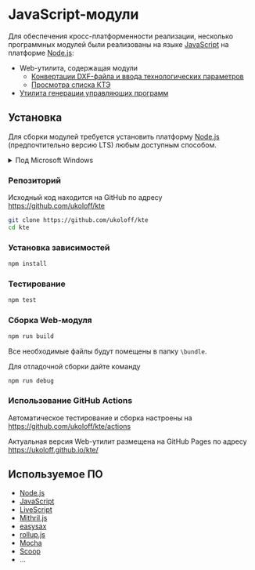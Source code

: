 # JavaScript-модули

Для обеспечения кросс-платформенности
реализации,
несколько программных модулей
были реализованы на языке
[JavaScript]
на платформе
[Node.js]:

- Web-утилита, содержащая модули
  + [Конвертации DXF-файла и ввода технологических параметров][input]
  + [Просмотра списка КТЭ][view]
- [Утилита генерации управляющих программ][ncp]

[input]: input.md
[view]:  view.md
[ncp]:   ncp.md

## Установка

Для сборки модулей требуется
установить платформу [Node.js]
(предпочтительно версию LTS)
любым доступным способом.

<details>
<summary>
Под Microsoft Windows
</summary>

рекомендуется использовать
[Scoop],
для этого в консоли PowerShell
наберите

```PowerShell
Set-ExecutionPolicy RemoteSigned -Scope CurrentUse
irm get.scoop.sh | iex
scoop install git
scoop install nodejs-lts
```
</details>

### Репозиторий
Исходный код находится на GitHub
по адресу
https://github.com/ukoloff/kte

```sh
git clone https://github.com/ukoloff/kte
cd kte
```

### Установка зависимостей
```sh
npm install
```

### Тестирование
```sh
npm test
```

### Сборка Web-модуля
```sh
npm run build
```
Все необходимые файлы будут помещены в папку `\bundle`.

Для отладочной сборки дайте команду
```
npm run debug
```

### Использование GitHub Actions
Автоматическое тестирование и сборка
настроены на
https://github.com/ukoloff/kte/actions

Актуальная версия Web-утилит
размещена на GitHub Pages
по адресу
https://ukoloff.github.io/kte/

## Используемое ПО
- [Node.js]
- [JavaScript]
- [LiveScript]
- [Mithril.js]
- [easysax]
- [rollup.js]
- [Mocha]
- [Scoop]
- ...

[Node.js]: https://nodejs.org/
[JavaScript]: https://developer.mozilla.org/ru/docs/Web/JavaScript
[Scoop]: https://scoop.sh/
[Mithril.js]: https://mithril.js.org/
[LiveScript]: https://livescript.net/
[easysax]: https://github.com/vflash/easysax
[rollup.js]: https://rollupjs.org/
[Mocha]: https://mochajs.org/
